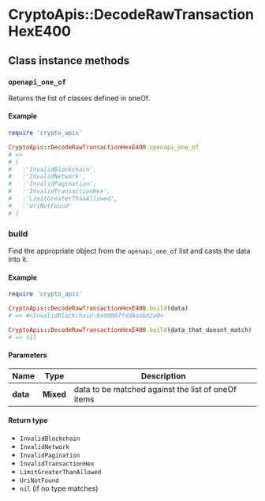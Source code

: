 # CryptoApis::DecodeRawTransactionHexE400

## Class instance methods

### `openapi_one_of`

Returns the list of classes defined in oneOf.

#### Example

```ruby
require 'crypto_apis'

CryptoApis::DecodeRawTransactionHexE400.openapi_one_of
# =>
# [
#   :'InvalidBlockchain',
#   :'InvalidNetwork',
#   :'InvalidPagination',
#   :'InvalidTransactionHex',
#   :'LimitGreaterThanAllowed',
#   :'UriNotFound'
# ]
```

### build

Find the appropriate object from the `openapi_one_of` list and casts the data into it.

#### Example

```ruby
require 'crypto_apis'

CryptoApis::DecodeRawTransactionHexE400.build(data)
# => #<InvalidBlockchain:0x00007fdd4aab02a0>

CryptoApis::DecodeRawTransactionHexE400.build(data_that_doesnt_match)
# => nil
```

#### Parameters

| Name | Type | Description |
| ---- | ---- | ----------- |
| **data** | **Mixed** | data to be matched against the list of oneOf items |

#### Return type

- `InvalidBlockchain`
- `InvalidNetwork`
- `InvalidPagination`
- `InvalidTransactionHex`
- `LimitGreaterThanAllowed`
- `UriNotFound`
- `nil` (if no type matches)


